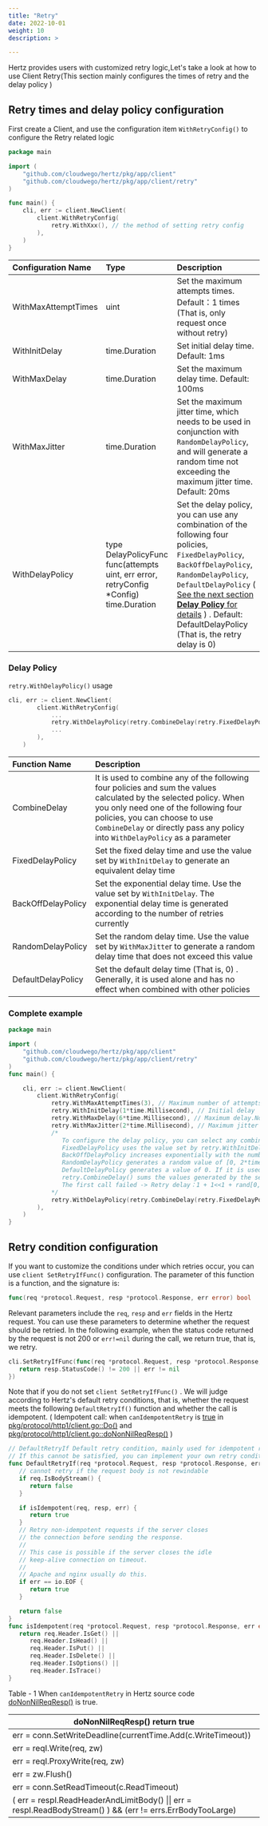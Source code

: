 ```yaml
---
title: "Retry"
date: 2022-10-01
weight: 10
description: >

---
```


Hertz provides users with customized retry logic,Let's take a look at how to use Client Retry(This section mainly configures the times of retry and the delay policy )

## Retry times and delay policy configuration

First create a Client, and use the configuration item `WithRetryConfig()` to configure the Retry related logic

```go
package main

import (
	"github.com/cloudwego/hertz/pkg/app/client"
	"github.com/cloudwego/hertz/pkg/app/client/retry"
)

func main() {
	cli, err := client.NewClient(
		client.WithRetryConfig(
			retry.WithXxx(), // the method of setting retry config
		),
	)
}
```

| Configuration Name  | Type                                                         | Description                                                  |
| :------------------ | :----------------------------------------------------------- | :----------------------------------------------------------- |
| WithMaxAttemptTimes | uint                                                         | Set the maximum attempts times. Default：1 times (That is, only request once without retry) |
| WithInitDelay       | time.Duration                                                | Set initial delay time. Default: 1ms                         |
| WithMaxDelay        | time.Duration                                                | Set the maximum delay time. Default: 100ms                   |
| WithMaxJitter       | time.Duration                                                | Set the maximum jitter time, which needs to be used in conjunction with `RandomDelayPolicy`, and will generate a random time not exceeding the maximum jitter time. Default: 20ms |
| WithDelayPolicy     | type DelayPolicyFunc func(attempts uint, err error, retryConfig *Config) time.Duration | Set the delay policy, you can use any combination of the following four policies, `FixedDelayPolicy`,  `BackOffDelayPolicy`, `RandomDelayPolicy`, `DefaultDelayPolicy`  ( [See the next section **Delay Policy** for details](#delay-policy) ) . Default: DefaultDelayPolicy  (That is, the retry delay is 0) |

### Delay Policy

`retry.WithDelayPolicy()`  usage

```go
cli, err := client.NewClient(
		client.WithRetryConfig(
			...
			retry.WithDelayPolicy(retry.CombineDelay(retry.FixedDelayPolicy, retry.BackOffDelayPolicy, retry.RandomDelayPolicy)),
    		...
		),
	)
```



| Function Name      | Description                                                  |
| :----------------- | :----------------------------------------------------------- |
| CombineDelay       | It is used to combine any of the following four policies and sum the values calculated by the selected policy. When you only need one of the following four policies, you can choose to use `CombineDelay` or directly pass any policy into `WithDelayPolicy` as a parameter |
| FixedDelayPolicy   | Set the fixed delay time and use the value set by `WithInitDelay` to generate an equivalent delay time |
| BackOffDelayPolicy | Set the exponential delay time. Use the value set by `WithInitDelay`. The exponential delay time is generated according to the number of retries currently |
| RandomDelayPolicy  | Set the random delay time. Use the value set by `WithMaxJitte`r to generate a random delay time that does not exceed this value |
| DefaultDelayPolicy | Set the default delay time (That is, 0) . Generally, it is used alone and has no effect when combined with other policies |

### Complete example

```Go
package main

import (
	"github.com/cloudwego/hertz/pkg/app/client"
	"github.com/cloudwego/hertz/pkg/app/client/retry"
)
func main() {

	cli, err := client.NewClient(
		client.WithRetryConfig(
			retry.WithMaxAttemptTimes(3), // Maximum number of attempts, including initial calls
			retry.WithInitDelay(1*time.Millisecond), // Initial delay
			retry.WithMaxDelay(6*time.Millisecond), // Maximum delay.No matter how many retries and what the policy is, the delay will not exceed this delay
			retry.WithMaxJitter(2*time.Millisecond), // Maximum jitter delay, which will have effect only when combined with RandomDelayPolicy
			/*
			   To configure the delay policy, you can select any combination of the following four, and the final result is the sum of each delay policy.
			   FixedDelayPolicy uses the value set by retry.WithInitDelay,
			   BackOffDelayPolicy increases exponentially with the number of retries based on the value set by retry.WithInitDelay,
			   RandomDelayPolicy generates a random value of [0, 2*time.Millisecond). 2*time.Millisecond is the value set by retry.WithMaxJitter,
			   DefaultDelayPolicy generates a value of 0. If it is used alone, retry again immediately,
			   retry.CombineDelay() sums the values generated by the set delay policy, and the final result is the delay time of the current retry,
			   The first call failed -> Retry delay：1 + 1<<1 + rand[0,2)ms -> The second call failed -> Retry delay：min(1 + 1<<2 + rand[0,2) , 6)ms -> The third call succeeded/failed
			*/
			retry.WithDelayPolicy(retry.CombineDelay(retry.FixedDelayPolicy, retry.BackOffDelayPolicy, retry.RandomDelayPolicy)),
		),
	)
}
```



## Retry condition configuration

If you want to customize the conditions under which retries occur, you can use ` client SetRetryIfFunc() ` configuration. The parameter of this function is a function, and the signature is:

```go
func(req *protocol.Request, resp *protocol.Response, err error) bool
```

Relevant parameters include the `req`, `resp` and `err` fields in the Hertz request. You can use these parameters to determine whether the request should be retried. In the following example, when the status code returned by the request is not 200 or `err!=nil` during the call, we return true, that is, we retry.

```Go
cli.SetRetryIfFunc(func(req *protocol.Request, resp *protocol.Response, err error) bool {
   return resp.StatusCode() != 200 || err != nil
})
```

Note that if you do not set `client SetRetryIfFunc()` . We will judge according to Hertz's default retry conditions, that is, whether the request meets the following `DefaultRetryIf()` function and whether the call is idempotent. ( Idempotent call: when `canIdempotentRetry` is [true](#table1) in [pkg/protocol/http1/client.go::Do()](https://github.com/cloudwego/hertz/blob/develop/pkg/protocol/http1/client.go#L328 ) and [pkg/protocol/http1/client.go::doNonNilReqResp()](https://github.com/cloudwego/hertz/blob/develop/pkg/protocol/http1/client.go#L411) )

```Go
// DefaultRetryIf Default retry condition, mainly used for idempotent requests.
// If this cannot be satisfied, you can implement your own retry condition.
func DefaultRetryIf(req *protocol.Request, resp *protocol.Response, err error) bool {
   // cannot retry if the request body is not rewindable
   if req.IsBodyStream() {
      return false
   }

   if isIdempotent(req, resp, err) {
      return true
   }
   // Retry non-idempotent requests if the server closes
   // the connection before sending the response.
   //
   // This case is possible if the server closes the idle
   // keep-alive connection on timeout.
   //
   // Apache and nginx usually do this.
   if err == io.EOF {
      return true
   }

   return false
}
func isIdempotent(req *protocol.Request, resp *protocol.Response, err error) bool {
   return req.Header.IsGet() ||
      req.Header.IsHead() ||
      req.Header.IsPut() ||
      req.Header.IsDelete() ||
      req.Header.IsOptions() ||
      req.Header.IsTrace()
}
```



<a id="table1">Table - 1</a> When `canIdempotentRetry` in Hertz source code [doNonNilReqResp()](https://github.com/cloudwego/hertz/blob/develop/pkg/protocol/http1/client.go#L411)  is true.

| doNonNilReqResp() return true                                |
| ------------------------------------------------------------ |
| err = conn.SetWriteDeadline(currentTime.Add(c.WriteTimeout)) |
| err = reqI.Write(req, zw)                                    |
| err = reqI.ProxyWrite(req, zw)                               |
| err = zw.Flush()                                             |
| err = conn.SetReadTimeout(c.ReadTimeout)                     |
| ( err = respI.ReadHeaderAndLimitBody() \|\| err = respI.ReadBodyStream() ) && (err != errs.ErrBodyTooLarge) |